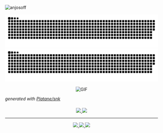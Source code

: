  <p align="left"> <img src="https://komarev.com/ghpvc/?username=anjosoff&label=Profile%20views&color=0e75b6&style=flat" alt="anjosoff" /> </p>

![github contribution grid snake animation](https://raw.githubusercontent.com/anjosoff/anjosoff/output/github-contribution-grid-snake-dark.svg#gh-dark-mode-only)![github contribution grid snake animation](https://raw.githubusercontent.com/anjosoff/anjosoff/output/github-contribution-grid-snake.svg#gh-light-mode-only)


 <div align="center">
    <img  height="30%" width="40% align="center" alt="GIF" src="https://media.giphy.com/media/iIqmM5tTjmpOB9mpbn/giphy.gif"/>
 </div>
 
_generated with [Platane/snk](https://github.com/Platane/snk)_

###

<div align="center">
    <a href="https://github.com/anjosoff">
    <img height="180em" src="https://github-readme-stats.vercel.app/api?username=anjosoff&show_icons=true&theme=tokyonight&include_all_commits=true&count_private=true"/>
    <img height="180em" src="https://github-readme-stats.vercel.app/api/top-langs/?username=anjosoff&layout=compact&langs_count=7&theme=tokyonight"/>
</div>







<hr>
<div align="center">
    <a href="https://www.linkedin.com/in/anjosgui/" target="_blank">
         <img src="https://img.shields.io/badge/-LinkedIn-%230077B5?style=for-the-badge&logo=linkedin&logoColor=white" target="_blank">
    </a>
    <a href = "https://linktr.ee/xnjosgui" target="_blank"> 
        <img src="https://img.shields.io/badge/linktree-39E09B?style=for-the-badge&logo=linktree&logoColor=white" target="_blank">
    </a> 
    <a href ="mailto:anjosgui12@gmail.com">
        <img src="https://img.shields.io/badge/-Gmail-%23333?style=for-the-badge&logo=gmail&logoColor=white" target="_blank">
    </a>
</div>
  
 
